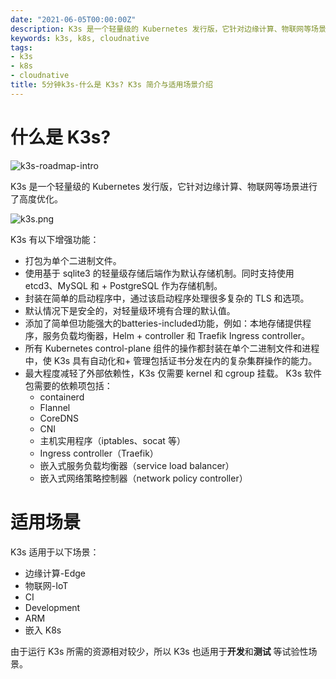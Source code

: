 ```yaml
---
date: "2021-06-05T00:00:00Z"
description: K3s 是一个轻量级的 Kubernetes 发行版，它针对边缘计算、物联网等场景进行了高度优化
keywords: k3s, k8s, cloudnative
tags:
- k3s
- k8s
- cloudnative
title: 5分钟k3s-什么是 K3s? K3s 简介与适用场景介绍
---
```


# 什么是 K3s?

![k3s-roadmap-intro](/assets/img/post/2021/06/k3s/k3s-roadmap-intro.png)

K3s 是一个轻量级的 Kubernetes 发行版，它针对边缘计算、物联网等场景进行了高度优化。

![k3s.png](https://static001.infoq.cn/resource/image/ef/3c/ef6d2585035a62e5b8351fff9920f63c.png)

K3s 有以下增强功能：

+ 打包为单个二进制文件。
+ 使用基于 sqlite3 的轻量级存储后端作为默认存储机制。同时支持使用 etcd3、MySQL 和 + PostgreSQL 作为存储机制。
+ 封装在简单的启动程序中，通过该启动程序处理很多复杂的 TLS 和选项。
+ 默认情况下是安全的，对轻量级环境有合理的默认值。
+ 添加了简单但功能强大的batteries-included功能，例如：本地存储提供程序，服务负载均衡器，Helm + controller 和 Traefik Ingress controller。
+ 所有 Kubernetes control-plane 组件的操作都封装在单个二进制文件和进程中，使 K3s 具有自动化和+ 管理包括证书分发在内的复杂集群操作的能力。
+ 最大程度减轻了外部依赖性，K3s 仅需要 kernel 和 cgroup 挂载。 K3s 软件包需要的依赖项包括：
  + containerd
  + Flannel
  + CoreDNS
  + CNI
  + 主机实用程序（iptables、socat 等）
  + Ingress controller（Traefik）
  + 嵌入式服务负载均衡器（service load balancer）
  + 嵌入式网络策略控制器（network policy controller）


# 适用场景

K3s 适用于以下场景：

+ 边缘计算-Edge
+ 物联网-IoT
+ CI
+ Development
+ ARM
+ 嵌入 K8s

由于运行 K3s 所需的资源相对较少，所以 K3s 也适用于**开发**和**测试** 等试验性场景。
